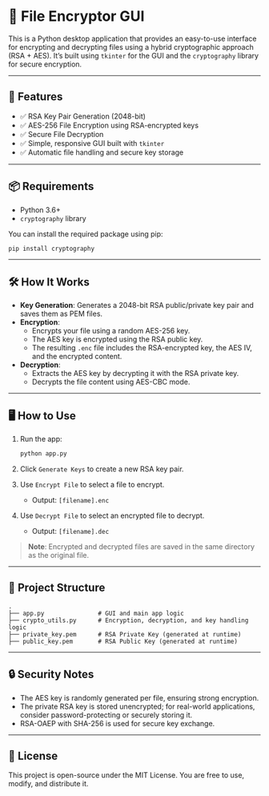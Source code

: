 # 🔐 File Encryptor GUI

This is a Python desktop application that provides an easy-to-use interface for encrypting and decrypting files using a hybrid cryptographic approach (RSA + AES). It’s built using `tkinter` for the GUI and the `cryptography` library for secure encryption.

---

## 🚀 Features

- ✅ RSA Key Pair Generation (2048-bit)
- ✅ AES-256 File Encryption using RSA-encrypted keys
- ✅ Secure File Decryption
- ✅ Simple, responsive GUI built with `tkinter`
- ✅ Automatic file handling and secure key storage

---

## 📦 Requirements

- Python 3.6+
- `cryptography` library

You can install the required package using pip:

```bash
pip install cryptography
```

---

## 🛠 How It Works

- **Key Generation**: Generates a 2048-bit RSA public/private key pair and saves them as PEM files.
- **Encryption**: 
  - Encrypts your file using a random AES-256 key.
  - The AES key is encrypted using the RSA public key.
  - The resulting `.enc` file includes the RSA-encrypted key, the AES IV, and the encrypted content.
- **Decryption**: 
  - Extracts the AES key by decrypting it with the RSA private key.
  - Decrypts the file content using AES-CBC mode.

---

## 🖥️ How to Use

1. Run the app:

   ```bash
   python app.py
   ```

2. Click `Generate Keys` to create a new RSA key pair.

3. Use `Encrypt File` to select a file to encrypt.
   - Output: `[filename].enc`

4. Use `Decrypt File` to select an encrypted file to decrypt.
   - Output: `[filename].dec`

> **Note**: Encrypted and decrypted files are saved in the same directory as the original file.

---

## 📁 Project Structure

```
.
├── app.py               # GUI and main app logic
├── crypto_utils.py      # Encryption, decryption, and key handling logic
├── private_key.pem      # RSA Private Key (generated at runtime)
├── public_key.pem       # RSA Public Key (generated at runtime)
```

---

## 🔒 Security Notes

- The AES key is randomly generated per file, ensuring strong encryption.
- The private RSA key is stored unencrypted; for real-world applications, consider password-protecting or securely storing it.
- RSA-OAEP with SHA-256 is used for secure key exchange.

---

## 📜 License

This project is open-source under the MIT License. You are free to use, modify, and distribute it.

